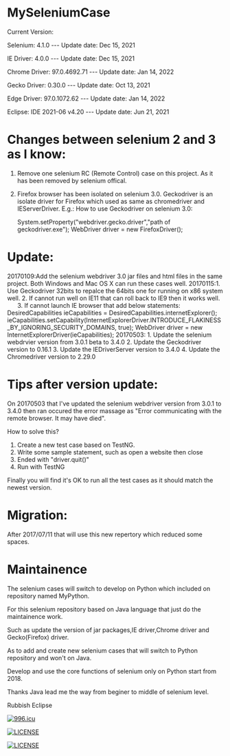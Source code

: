 ﻿# MySeleniumCase

Current Version:

Selenium: 4.1.0 --- Update date: Dec 15, 2021

IE Driver: 4.0.0 --- Update date: Dec 15, 2021

Chrome Driver: 97.0.4692.71 --- Update date: Jan 14, 2022

Gecko Driver: 0.30.0 --- Update date: Oct 13, 2021

Edge Driver: 97.0.1072.62 --- Update date: Jan 14, 2022

Eclipse: IDE 2021-06 v4.20 --- Update date: Jun 21, 2021

Changes between selenium 2 and 3 as I know:
=======================================================================================================
1. Remove one selenium RC (Remote Control) case on this project. As it has been removed by selenium offical.
2. Firefox browser has been isolated on selenium 3.0. Geckodriver is an isolate driver for Firefox which used as same as chromedriver and IEServerDriver.
E.g.: How to use Geckodriver on selenium 3.0:

    System.setProperty("webdriver.gecko.driver","path of geckodriver.exe");
    WebDriver driver = new FirefoxDriver();
    


Update:
=======================================================================================================
20170109:Add the selenium webdriver 3.0 jar files and html files in the same project. Both Windows and Mac OS X can run these cases well.
20170115:1. Use Geckodriver 32bits to repalce the 64bits one for running on x86 system well.
         2. If cannot run well on IE11 that can roll back to IE9 then it works well.
         3. If cannot launch IE browser that add below statements:
          DesiredCapabilities ieCapabilities = DesiredCapabilities.internetExplorer();
          ieCapabilities.setCapability(InternetExplorerDriver.INTRODUCE_FLAKINESS_BY_IGNORING_SECURITY_DOMAINS, true);
          WebDriver driver = new InternetExplorerDriver(ieCapabilities);
20170503: 1. Update the selenium webdrvier version from 3.0.1 beta to 3.4.0
          2. Update the Geckodriver version to 0.16.1
          3. Update the IEDriverServer version to 3.4.0
          4. Update the Chromedriver version to 2.29.0
          
          
Tips after version update:
=======================================================================================================
On 20170503 that I've updated the selenium webdriver version from 3.0.1 to 3.4.0 then ran occured the error massage as "Error communicating with the remote browser. It may have died".

How to solve this?
1. Create a new test case based on TestNG.
2. Write some sample statement, such as open a website then close
3. Ended with "driver.quit()"
4. Run with TestNG

Finally you will find it's OK to run all the test cases as it should match the newest version.

Migration:
=======================================================================================================
After 2017/07/11 that will use this new repertory which reduced some spaces.

Maintainence
=======================================================================================================
The selenium cases will switch to develop on Python which included on repository named MyPython.

For this selenium repository based on Java language that just do the maintainence work.

Such as update the version of jar packages,IE driver,Chrome  driver and Gecko(Firefox) driver.

As to add and create new selenium cases that will switch to Python repository and won't on Java.

Develop and use the core functions of selenium only on Python start from 2018.

Thanks Java lead me the way from beginer to middle of selenium level.

Rubbish Eclipse

<a href="https://996.icu"><img src="https://img.shields.io/badge/link-996.icu-red.svg" alt="996.icu"></a>

[![LICENSE](https://img.shields.io/badge/license-Anti%20996-blue.svg)](https://github.com/996icu/996.ICU/blob/master/LICENSE)

[![LICENSE](https://img.shields.io/badge/license-Anti%20996-blue.svg)](https://github.com/996icu/996.ICU/blob/master/LICENSE_CN)
